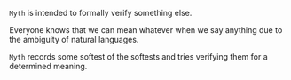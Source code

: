 `Myth` is intended to formally verify something else.

Everyone knows that we can mean whatever when we say anything due to the ambiguity of natural languages.

`Myth` records some softest of the softests and tries verifying them for a determined meaning.